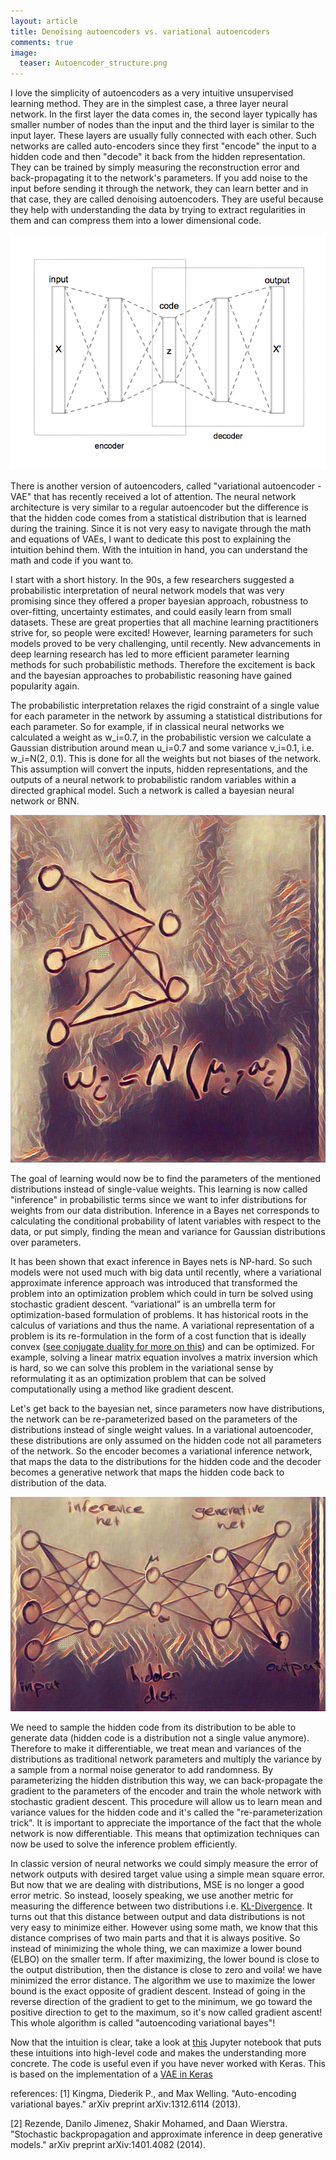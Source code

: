 ```yaml
---
layout: article
title: Denoising autoencoders vs. variational autoencoders 
comments: true
image:
  teaser: Autoencoder_structure.png
---
```


I love the simplicity of autoencoders as a very intuitive unsupervised learning method. They are in the simplest case, a three layer neural network. In the first layer the data comes in, the second layer typically has smaller number of nodes than the input and the third layer is similar to the input layer. These layers are usually fully connected with each other. Such networks are called auto-encoders since they first "encode" the input to a hidden code and then "decode" it back from the hidden representation. They can be trained by simply measuring the reconstruction error and back-propagating it to the network's parameters. If you add noise to the input before sending it through the network, they can learn better and in that case, they are called denoising autoencoders. They are useful because they help with understanding the data by trying to extract regularities in them and can compress them into a lower dimensional code.

![alt text](/images/Autoencoder_structure.png "A simple autoencoder")


There is another version of autoencoders, called "variational autoencoder - VAE" that has recently received a lot of attention. The neural network architecture is very similar to a regular autoencoder but the difference is that the hidden code comes from a statistical distribution that is learned during the training. Since it is not very easy to navigate through the math and equations of VAEs, I want to dedicate this post to explaining the intuition behind them. With the intuition in hand, you can understand the math and code if you want to. 

I start with a short history. In the 90s, a few researchers suggested a probabilistic interpretation of neural network models that was very promising since they offered a proper bayesian approach, robustness to over-fitting, uncertainty estimates, and could easily learn from small datasets. These are great properties that all machine learning practitioners strive for, so people were excited! However, learning parameters for such models proved to be very challenging, until recently. New advancements in deep learning research has led to more efficient parameter learning methods for such probabilistic methods. Therefore the excitement is back and the bayesian approaches to probabilistic reasoning have gained popularity again.

The probabilistic interpretation relaxes the rigid constraint of a single value for each parameter in the network by assuming a statistical distributions for each parameter. So for example, if in classical neural networks we calculated a weight as w_i=0.7, in the probabilistic version we calculate a Gaussian distribution around mean u_i=0.7 and some variance v_i=0.1, i.e. w_i=N(2, 0.1). This is done for all the weights but not biases of the network. This assumption will convert the inputs, hidden representations, and the outputs of a neural network to probabilistic random variables within a directed graphical model. Such a network is called a bayesian neural network or BNN.

![alt text](/images/weight_2_dist.jpg "parameters to distributions")


The goal of learning would now be to find the parameters of the mentioned distributions instead of single-value weights. This learning is now called "inference" in probabilistic terms since we want to infer distributions for weights from our data distribution. Inference in a Bayes net corresponds to calculating the conditional probability of latent variables with respect to the data, or put simply, finding the mean and variance for Gaussian distributions over parameters. 

It has been shown that exact inference in Bayes nets is NP-hard. So such models were not used much with big data until recently, where a variational approximate inference approach was introduced that transformed the problem into an optimization problem which could in turn be solved using stochastic gradient descent. “variational” is an umbrella term for optimization-based formulation of problems. It has historical roots in the calculus of variations and thus the name. A variational representation of a problem is its re-formulation in the form of a cost function that is ideally convex ([see conjugate duality for more on this](https://en.wikipedia.org/wiki/Convex_conjugate)) and can be optimized. For example, solving a linear matrix equation involves a matrix inversion which is hard, so we can solve this problem in the variational sense by reformulating it as an optimization problem that can be solved computationally using a method like gradient descent.

Let's get back to the bayesian net, since parameters now have distributions, the network can be re-parameterized based on the parameters of the distributions instead of single weight values. In a variational autoencoder, these distributions are only assumed on the hidden code not all parameters of the network. So the encoder becomes a variational inference network, that maps the data to the distributions for the hidden code and the decoder becomes a generative network that maps the hidden code back to distribution of the data. 

![alt text](/images/VAE_inf_gen.jpg "A Variational Autoencoder")

We need to sample the hidden code from its distribution to be able to generate data (hidden code is a distribution not a single value anymore). Therefore to make it differentiable, we treat mean and variances of the distributions as traditional network parameters and multiply the variance by a sample from a normal noise generator to add randomness. By parameterizing the hidden distribution this way, we can back-propagate the gradient to the parameters of the encoder and train the whole network with stochastic gradient descent. This procedure will allow us to learn mean and variance values for the hidden code and it's called the "re-parameterization trick". It is important to appreciate the importance of the fact that the whole network is now differentiable. This means that optimization techniques can now be used to solve the inference problem efficiently. 

In classic version of neural networks we could simply measure the error of network outputs with desired target value using a simple mean square error. But now that we are dealing with distributions, MSE is no longer a good error metric. So instead, loosely speaking, we use another metric for measuring the difference between two distributions i.e. [KL-Divergence](https://www.quora.com/What-is-a-good-laymans-explanation-for-the-Kullback-Leibler-Divergence). It turns out that this distance between output and data distributions is not very easy to minimize either. However using some math, we know that this distance comprises of two main parts and that it is always positive. So instead of minimizing the whole thing, we can maximize a lower bound (ELBO) on the smaller term. If after maximizing, the lower bound is close to the output distribution, then the distance is close to zero and voila! we have minimized the error distance. The algorithm we use to maximize the lower bound is the exact opposite of gradient descent. Instead of going in the reverse direction of the gradient to get to the minimum, we go toward the positive direction to get to the maximum, so it's now called gradient ascent! This whole algorithm is called "autoencoding variational bayes"!

Now that the intuition is clear, take a look at [this]() Jupyter notebook that puts these intuitions into high-level code and makes the understanding more concrete. The code is useful even if you have never worked with Keras. This is based on the implementation of a [VAE in Keras](https://github.com/fchollet/keras/blob/master/examples/variational_autoencoder.py)


references:
[1] Kingma, Diederik P., and Max Welling. "Auto-encoding variational bayes." arXiv preprint arXiv:1312.6114 (2013).

[2] Rezende, Danilo Jimenez, Shakir Mohamed, and Daan Wierstra. "Stochastic backpropagation and approximate inference in deep generative models." arXiv preprint arXiv:1401.4082 (2014).